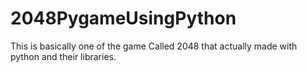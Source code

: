 # 2048PygameUsingPython
This is basically one of the game Called 2048 that actually made with python and their libraries.
